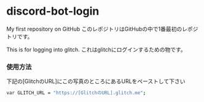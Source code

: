 # discord-bot-login

My first repository on GitHub
このレポジトリはGitHubの中で1番最初のレポジトリです。

This is for logging into glitch.
これはglitchにログインするための物です。

### 使用方法
下記の[GlitchのURL]にこの写真のところにあるURLをペーストして下さい
```bash
var GLITCH_URL = "https://[GlitchのURL].glitch.me";
```
